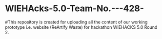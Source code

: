 # WIEHAcks-5.0-Team-No.---428-
#This repository is created for uploading all the content of our working prototype i.e. website (ReArtify Waste) for hackathon WIEHACKS 5.0 Round 2.
